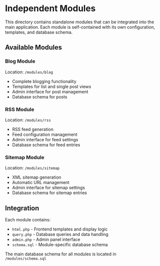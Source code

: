 # Independent Modules

This directory contains standalone modules that can be integrated into the main application. Each module is self-contained with its own configuration, templates, and database schema.

## Available Modules

### Blog Module
Location: `/modules/blog`
- Complete blogging functionality
- Templates for list and single post views
- Admin interface for post management
- Database schema for posts

### RSS Module
Location: `/modules/rss`
- RSS feed generation
- Feed configuration management
- Admin interface for feed settings
- Database schema for feed entries

### Sitemap Module
Location: `/modules/sitemap`
- XML sitemap generation
- Automatic URL management
- Admin interface for sitemap settings
- Database schema for sitemap entries

## Integration

Each module contains:
- `html.php` - Frontend templates and display logic
- `query.php` - Database queries and data handling
- `admin.php` - Admin panel interface
- `schema.sql` - Module-specific database schema

The main database schema for all modules is located in `/modules/schema.sql`

